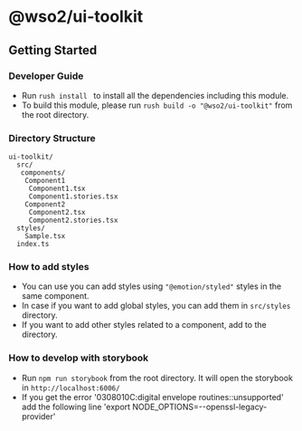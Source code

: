 # @wso2/ui-toolkit

## Getting Started

### Developer Guide

- Run `rush install ` to install all the dependencies including this module.
- To build this module, please run `rush build -o "@wso2/ui-toolkit"` from the root directory.

### Directory Structure

```
ui-toolkit/
  src/
   components/ 
    Component1
     Component1.tsx
     Component1.stories.tsx
    Component2
     Component2.tsx
     Component2.stories.tsx
  styles/
    Sample.tsx
  index.ts
```

### How to add styles

- You can use you can add styles using `"@emotion/styled"` styles in the same component.
- In case if you want to add global styles, you can add them in `src/styles` directory.
- If you want to add other styles related to a component, add to the directory.

### How to develop with storybook

- Run `npm run storybook` from the root directory.
It will open the storybook in `http://localhost:6006/`
- If you get the error '0308010C:digital envelope routines::unsupported' add the following line 
'export NODE_OPTIONS=--openssl-legacy-provider'

